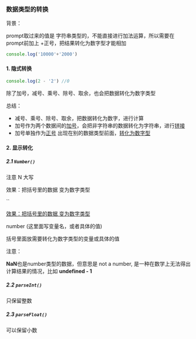 ### 数据类型的转换

背景：

prompt取过来的值是 字符串类型的，不能直接进行加法运算，所以需要在prompt前加上 +正号，把结果转化为数字型才能相加

~~~javascript
console.log('10000'+'2000')
~~~

#### 1. 隐式转换

~~~javascript
console.log(2 - '2') //0
~~~

除了加号，减号、乘号、除号、取余，也会把数据转化为数字类型

总结：

- 减号、乘号、除号、取余，把数据转化为数字，进行计算
- 加号作为两个数据间的<u>加号</u>，会把非字符串的数据转化为字符串，进行<u>拼接</u>
- 加号单独作为<u>正号</u> 出现在别的数据类型前面，<u>转化为数字型</u>

#### 2. 显示转化

##### 2.1 `Number()`

注意 N 大写

效果：把括号里的数据 变为数字类型

``

<u>效果：把括号里的数据 变为数字类型</u>

number (这里面写变量名，或者具体的值)

括号里面放需要转化为数字类型的变量或具体的值

注意：

**NaN**也是number类型的数据，但意思是 not a number, 是一种在数学上无法得出计算结果的情况，比如 **undefined - 1**

##### 2.2 `parseInt()`

只保留整数

##### 2.3 `parseFloat()`

可以保留小数